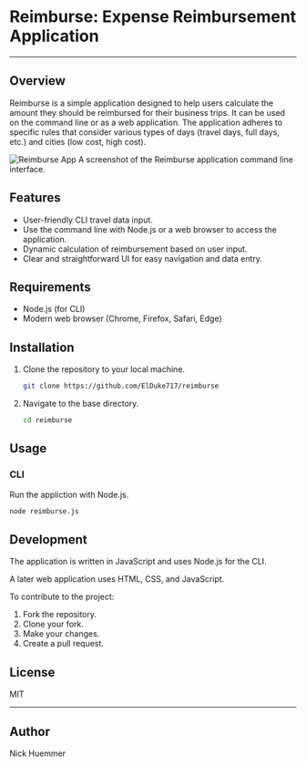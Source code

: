 # Reimburse: Expense Reimbursement Application

---

## Overview

Reimburse is a simple application designed to help users calculate the amount they should be reimbursed for their business trips. It can be used on the command line or as a web application. The application adheres to specific rules that consider various types of days (travel days, full days, etc.) and cities (low cost, high cost).

![Reimburse App](assets/img/reimburse-CLI.png)
A screenshot of the Reimburse application command line interface.

## Features

- User-friendly CLI travel data input.
- Use the command line with Node.js or a web browser to access the application.
- Dynamic calculation of reimbursement based on user input.
- Clear and straightforward UI for easy navigation and data entry.

## Requirements

- Node.js (for CLI)
- Modern web browser (Chrome, Firefox, Safari, Edge)

## Installation

1. Clone the repository to your local machine.

   ```bash
   git clone https://github.com/ElDuke717/reimburse
   ```

2. Navigate to the base directory.

   ```bash
   cd reimburse
   ```

## Usage

### CLI

Run the appliction with Node.js.

```bash
node reimburse.js
```

## Development

The application is written in JavaScript and uses Node.js for the CLI.

A later web application uses HTML, CSS, and JavaScript.

To contribute to the project:

1. Fork the repository.
2. Clone your fork.
3. Make your changes.
4. Create a pull request.

## License

MIT

---

## Author

Nick Huemmer
